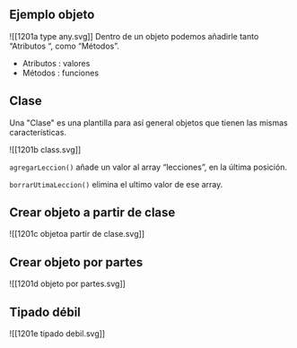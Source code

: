 ## Ejemplo objeto

![[1201a type any.svg]]
Dentro de un objeto podemos añadirle tanto “Atributos “, como “Métodos”.
- Atributos : valores
- Métodos : funciones

## Clase
Una "Clase" es una plantilla para así general objetos que tienen las mismas características.

![[1201b class.svg]]

`agregarLeccion()` añade un valor al array “lecciones”, en la última posición.

`borrarUtimaLeccion()` elimina el ultimo valor de ese array.

## Crear objeto a partir de clase
![[1201c objetoa partir de clase.svg]]
## Crear objeto por partes
![[1201d objeto por partes.svg]]

## Tipado débil
![[1201e tipado debil.svg]]